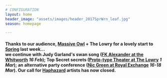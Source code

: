 ```yaml
---
# CONFIGURATION
layout: home
header_image: "assets/images/header_2017SprWrn_leaf.jpg"
season: homepage

---
```

#### Thanks to our audience, [Massive Owl](/current/2017-spring/massiveowl) + The Lowry for a lovely start to [Spring](/current/2017-spring) last week…<br>we continue with Judy Garland's swan song ([FK Alexander at the Whitworth](/current/2017-spring/alexander) *16 Feb*); Top Secret secrets ([Proto-type Theater at The Lowry](/current/2017-spring/proto-type) *1 Mar*); an alternative party conference ([Nic Green at Royal Exchange](/current/2017-spring/green) *16-18 Mar*). Our call for [Haphazard](/hab/haphazard) artists has now closed.

